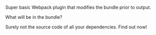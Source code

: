 Super basic Webpack plugin that modifies the bundle prior to output. 

What will be in the bundle? 

Surely not the source code of all your dependencies. Find out now!